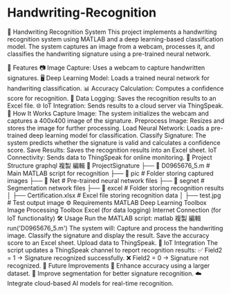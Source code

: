 # Handwriting-Recognition
📝 Handwriting Recognition System
This project implements a handwriting recognition system using MATLAB and a deep learning-based classification model. The system captures an image from a webcam, processes it, and classifies the handwriting signature using a pre-trained neural network.

📌 Features
📷 Image Capture: Uses a webcam to capture handwritten signatures.
🖥 Deep Learning Model: Loads a trained neural network for handwriting classification.
📊 Accuracy Calculation: Computes a confidence score for recognition.
📂 Data Logging: Saves the recognition results to an Excel file.
🌐 IoT Integration: Sends results to a cloud server via ThingSpeak.
🚀 How It Works
Capture Image: The system initializes the webcam and captures a 400x400 image of the signature.
Preprocess Image: Resizes and stores the image for further processing.
Load Neural Network: Loads a pre-trained deep learning model for classification.
Classify Signature: The system predicts whether the signature is valid and calculates a confidence score.
Save Results: Saves the recognition results into an Excel sheet.
IoT Connectivity: Sends data to ThingSpeak for online monitoring.
📁 Project Structure
graphql
複製
編輯
📂 ProjectSignature
 ├── 📜 D0965676_5.m           # Main MATLAB script for recognition
 ├── 📂 pic                    # Folder storing captured images
 ├── 📂 Net                    # Pre-trained neural network files
 ├── 📂 segnet                 # Segmentation network files
 ├── 📂 excel                  # Folder storing recognition results
 │   ├── Certification.xlsx    # Excel file storing recognition data
 │   ├── test.jpg              # Test output image
⚙️ Requirements
MATLAB
Deep Learning Toolbox
Image Processing Toolbox
Excel (for data logging)
Internet Connection (for IoT functionality)
🛠 Usage
Run the MATLAB script:
matlab
複製
編輯
run('D0965676_5.m')
The system will:
Capture and process the handwriting image.
Classify the signature and display the result.
Save the accuracy score to an Excel sheet.
Upload data to ThingSpeak.
📡 IoT Integration
The script updates a ThingSpeak channel to report recognition results:
✅ Field2 = 1 → Signature recognized successfully.
❌ Field2 = 0 → Signature not recognized.
📝 Future Improvements
🔄 Enhance accuracy using a larger dataset.
🎨 Improve segmentation for better signature recognition.
☁️ Integrate cloud-based AI models for real-time recognition.
